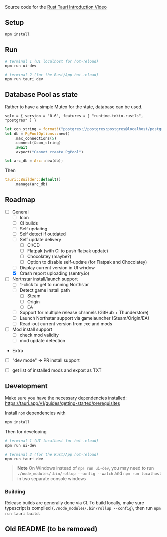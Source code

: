 
Source code for the [Rust Tauri Introduction Video](https://www.youtube.com/watch?v=kRoGYgAuZQE&list=PL7r-PXl6ZPcCIOFaL7nVHXZvBmHNhrh_Q)

## Setup

```sh
npm install
```

## Run

```sh
# terminal 1 (UI localhost for hot-reload)
npm run ui-dev

# terminal 2 (for the Rust/App hot-reload)
npm run tauri dev
```

## Database Pool as state

Rather to have a simple Mutex for the state, database can be used. 

```
sqlx = { version = "0.6", features = [ "runtime-tokio-rustls", "postgres" ] }
```

```rs
let con_string = format!("postgres://postgres:postgres@localhost/postgres");
let db = PgPoolOptions::new()
	.max_connections(5)
	.connect(&con_string)
	.await
	.expect("Cannot create PgPool");

let arc_db = Arc::new(db);
```

Then

```rs
tauri::Builder::default()
	.manage(arc_db)
```

## Roadmap

- [ ] General
  - [ ] Icon
  - [ ] CI builds
  - [ ] Self updating
  - [ ] Self detect if outdated
  - [ ] Self update delivery
    - [ ] CI/CD
    - [ ] Flatpak (with CI to push flatpak update)
    - [ ] Chocolatey (maybe?)
    - [ ] Option to disable self-update (for Flatpak and Chocolatey)
  - [ ] Display current version in UI window
  - [x] Crash report uploading (sentry.io)
- [ ] Northstar install/launch support
  - [ ] 1-click to get to running Northstar
  - [ ] Detect game install path
    - [ ] Steam
    - [ ] Origin
    - [ ] EA
  - [ ] Support for multiple release channels (GitHub + Thunderstore)
  - [ ] Launch Northstar support via gamelauncher (Steam/Origin/EA)
  - [ ] Read-out current version from exe and mods
- [ ] Mod install support
  - [ ] check mod validity
  - [ ] mod update detection
- Extra
- [ ] "dev mode" -> PR install support
- [ ] get list of installed mods and export as TXT


## Development

Make sure you have the necessary dependencies installed: https://tauri.app/v1/guides/getting-started/prerequisites


Install `npm` dependencies with 

```sh
npm install
```

Then for developing

```sh
# terminal 1 (UI localhost for hot-reload)
npm run ui-dev

# terminal 2 (for the Rust/App hot-reload)
npm run tauri dev
```

> **Note**
> On Windows instead of `npm run ui-dev`, you may need to run 
> `./node_modules/.bin/rollup --config --watch`
> and
> `npm run localhost`
> in two separate console windows

### Building

Release builds are generally done via CI. To build locally, make sure typescript is compiled (`./node_modules/.bin/rollup --config`), then run `npm run tauri build`.

## Old README (to be removed)
